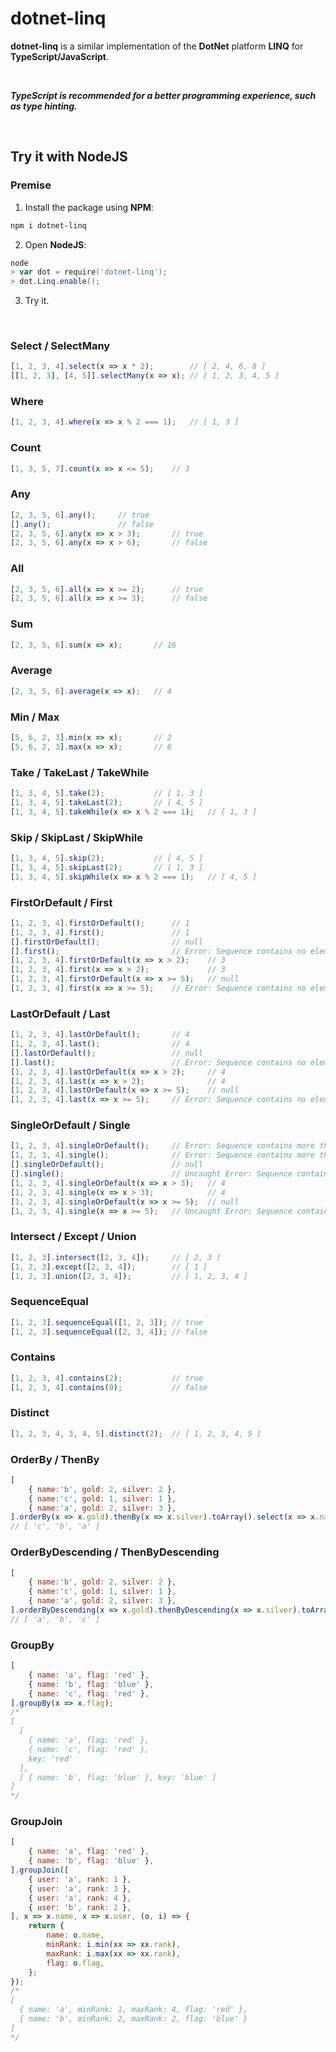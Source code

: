 # dotnet-linq

**dotnet-linq** is a similar implementation of the **DotNet** platform **LINQ** for **TypeScript/JavaScript**.

<br/>

***TypeScript is recommended for a better programming experience, such as type hinting.***

<br/>

## Try it with NodeJS

### Premise

1. Install the package using **NPM**:

```powershell
npm i dotnet-linq
```

2. Open **NodeJS**:

```powershell
node
> var dot = require('dotnet-linq');
> dot.Linq.enable();
```

3. Try it.

<br/>

### Select / SelectMany

```javascript
[1, 2, 3, 4].select(x => x * 2);		// [ 2, 4, 6, 8 ]
[[1, 2, 3], [4, 5]].selectMany(x => x);	// [ 1, 2, 3, 4, 5 ]
```

### Where

```javascript
[1, 2, 3, 4].where(x => x % 2 === 1);	// [ 1, 3 ]
```

### Count

```javascript
[1, 3, 5, 7].count(x => x <= 5);	// 3
```

### Any

```javascript
[2, 3, 5, 6].any();		// true
[].any();				// false
[2, 3, 5, 6].any(x => x > 3);		// true
[2, 3, 5, 6].any(x => x > 6);		// false
```

### All

```javascript
[2, 3, 5, 6].all(x => x >= 2);		// true
[2, 3, 5, 6].all(x => x >= 3);		// false
```

### Sum

```javascript
[2, 3, 5, 6].sum(x => x);		// 16
```

### Average

```javascript
[2, 3, 5, 6].average(x => x);	// 4
```

### Min / Max

```javascript
[5, 6, 2, 3].min(x => x);		// 2
[5, 6, 2, 3].max(x => x);		// 6
```

### Take / TakeLast / TakeWhile

```javascript
[1, 3, 4, 5].take(2);			// [ 1, 3 ]
[1, 3, 4, 5].takeLast(2);		// [ 4, 5 ]
[1, 3, 4, 5].takeWhile(x => x % 2 === 1);	// [ 1, 3 ]
```

### Skip / SkipLast / SkipWhile

```javascript
[1, 3, 4, 5].skip(2);			// [ 4, 5 ]
[1, 3, 4, 5].skipLast(2);		// [ 1, 3 ]
[1, 3, 4, 5].skipWhile(x => x % 2 === 1);	// [ 4, 5 ]
```

### FirstOrDefault / First

```javascript
[1, 2, 3, 4].firstOrDefault();		// 1
[1, 2, 3, 4].first();				// 1
[].firstOrDefault();				// null
[].first();							// Error: Sequence contains no elements
[1, 2, 3, 4].firstOrDefault(x => x > 2);	// 3
[1, 2, 3, 4].first(x => x > 2);				// 3
[1, 2, 3, 4].firstOrDefault(x => x >= 5);	// null
[1, 2, 3, 4].first(x => x >= 5);	// Error: Sequence contains no elements
```

### LastOrDefault / Last

```javascript
[1, 2, 3, 4].lastOrDefault();		// 4
[1, 2, 3, 4].last();				// 4
[].lastOrDefault();					// null
[].last();							// Error: Sequence contains no elements
[1, 2, 3, 4].lastOrDefault(x => x > 2);		// 4
[1, 2, 3, 4].last(x => x > 2);				// 4
[1, 2, 3, 4].lastOrDefault(x => x >= 5);	// null
[1, 2, 3, 4].last(x => x >= 5);		// Error: Sequence contains no elements
```

### SingleOrDefault / Single

```javascript
[1, 2, 3, 4].singleOrDefault();		// Error: Sequence contains more than one element
[1, 2, 3, 4].single();				// Error: Sequence contains more than one element
[].singleOrDefault();				// null
[].single();						// Uncaught Error: Sequence contains no elements
[1, 2, 3, 4].singleOrDefault(x => x > 3);	// 4
[1, 2, 3, 4].single(x => x > 3);			// 4
[1, 2, 3, 4].singleOrDefault(x => x >= 5);	// null
[1, 2, 3, 4].single(x => x >= 5);	// Uncaught Error: Sequence contains no elements
```

### Intersect / Except / Union

```javascript
[1, 2, 3].intersect([2, 3, 4]);		// [ 2, 3 ]
[1, 2, 3].except([2, 3, 4]);		// [ 1 ]
[1, 2, 3].union([2, 3, 4]);			// [ 1, 2, 3, 4 ]
```

### SequenceEqual

```javascript
[1, 2, 3].sequenceEqual([1, 2, 3]);	// true
[1, 2, 3].sequenceEqual([2, 3, 4]);	// false
```

### Contains

```javascript
[1, 2, 3, 4].contains(2);			// true
[1, 2, 3, 4].contains(0);			// false
```

### Distinct

```javascript
[1, 2, 3, 4, 3, 4, 5].distinct(2);	// [ 1, 2, 3, 4, 5 ]
```

### OrderBy / ThenBy

```javascript
[
    { name:'b', gold: 2, silver: 2 },
    { name:'c', gold: 1, silver: 1 },
    { name:'a', gold: 2, silver: 3 },
].orderBy(x => x.gold).thenBy(x => x.silver).toArray().select(x => x.name);
// [ 'c', 'b', 'a' ]
```

### OrderByDescending / ThenByDescending

```javascript
[
    { name:'b', gold: 2, silver: 2 },
    { name:'c', gold: 1, silver: 1 },
    { name:'a', gold: 2, silver: 3 },
].orderByDescending(x => x.gold).thenByDescending(x => x.silver).toArray().select(x => x.name);
// [ 'a', 'b', 'c' ]
```

### GroupBy

```javascript
[
    { name: 'a', flag: 'red' },
    { name: 'b', flag: 'blue' },
    { name: 'c', flag: 'red' },
].groupBy(x => x.flag);
/*
[
  [
    { name: 'a', flag: 'red' },
    { name: 'c', flag: 'red' },
    key: 'red'
  ],
  [ { name: 'b', flag: 'blue' }, key: 'blue' ]
]
*/
```

### GroupJoin

```javascript
[
    { name: 'a', flag: 'red' },
    { name: 'b', flag: 'blue' },
].groupJoin([
    { user: 'a', rank: 1 },
    { user: 'a', rank: 3 },
    { user: 'a', rank: 4 },
    { user: 'b', rank: 2 },
], x => x.name, x => x.user, (o, i) => {
    return {
        name: o.name,
        minRank: i.min(xx => xx.rank),
        maxRank: i.max(xx => xx.rank),
        flag: o.flag,
    };
});
/*
[
  { name: 'a', minRank: 1, maxRank: 4, flag: 'red' },
  { name: 'b', minRank: 2, maxRank: 2, flag: 'blue' }
]
*/
```

